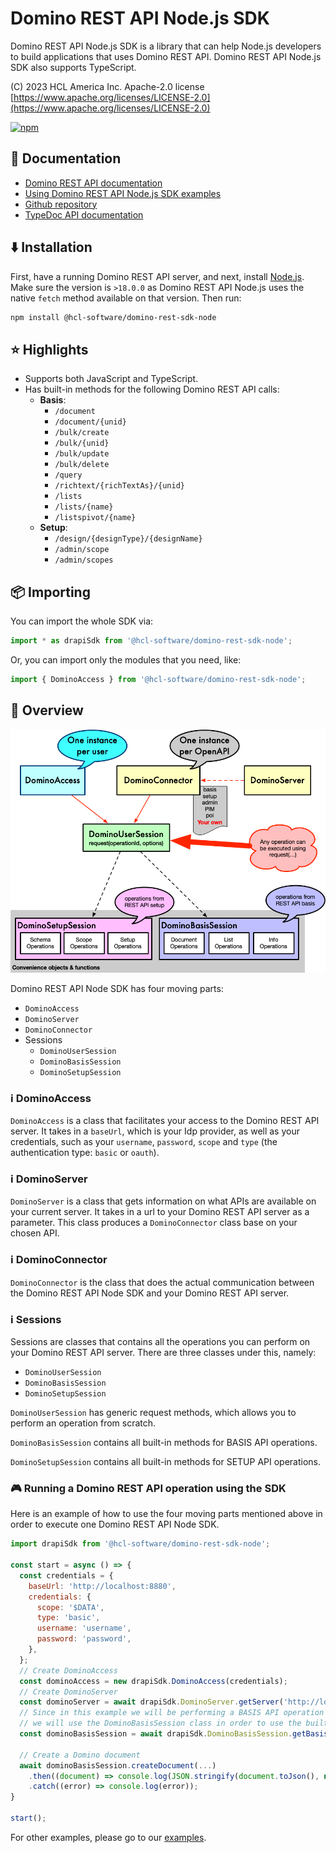 # Domino REST API Node.js SDK

Domino REST API Node.js SDK is a library that can help Node.js developers to build applications that uses Domino REST API. Domino REST API Node.js SDK also supports TypeScript.

(C) 2023 HCL America Inc. Apache-2.0 license [https://www.apache.org/licenses/LICENSE-2.0](https://www.apache.org/licenses/LICENSE-2.0)

[![npm](https://nodei.co/npm/@hcl-software/domino-rest-sdk-node.png)](https://www.npmjs.com/package/@hcl-software/domino-rest-sdk-node)

## 📔 Documentation

- [Domino REST API documentation](https://opensource.hcltechsw.com/Domino-rest-api/index.html)
- [Using Domino REST API Node.js SDK examples](https://github.com/HCL-TECH-SOFTWARE/domino-rest-sdk-node/tree/main/samples)
- [Github repository](https://github.com/HCL-TECH-SOFTWARE/domino-rest-sdk-node)
- [TypeDoc API documentation](https://opensource.hcltechsw.com/domino-rest-sdk-node/)

## ⬇️ Installation

First, have a running Domino REST API server, and next, install [Node.js](https://nodejs.org/en). Make sure the version is `>18.0.0` as Domino REST API Node.js uses the native `fetch` method available on that version. Then run:

```sh
npm install @hcl-software/domino-rest-sdk-node
```

## ⭐ Highlights

- Supports both JavaScript and TypeScript.
- Has built-in methods for the following Domino REST API calls:
  - **Basis**:
    - `/document`
    - `/document/{unid}`
    - `/bulk/create`
    - `/bulk/{unid}`
    - `/bulk/update`
    - `/bulk/delete`
    - `/query`
    - `/richtext/{richTextAs}/{unid}`
    - `/lists`
    - `/lists/{name}`
    - `/listspivot/{name}`
  - **Setup**:
    - `/design/{designType}/{designName}`
    - `/admin/scope`
    - `/admin/scopes`

## 📦 Importing

You can import the whole SDK via:

```javascript
import * as drapiSdk from '@hcl-software/domino-rest-sdk-node';
```

Or, you can import only the modules that you need, like:

```javascript
import { DominoAccess } from '@hcl-software/domino-rest-sdk-node';
```

## 🔬 Overview

![Domino REST API Node SDK Model](/docs/sdk-model.png)

Domino REST API Node SDK has four moving parts:

- `DominoAccess`
- `DominoServer`
- `DominoConnector`
- Sessions
  - `DominoUserSession`
  - `DominoBasisSession`
  - `DominoSetupSession`

### ℹ️ DominoAccess

`DominoAccess` is a class that facilitates your access to the Domino REST API server. It takes in a `baseUrl`, which is your Idp provider, as well as your credentials, such as your `username`, `password`, `scope` and `type` (the authentication type: `basic` or `oauth`).

### ℹ️ DominoServer

`DominoServer` is a class that gets information on what APIs are available on your current server. It takes in a url to your Domino REST API server as a parameter. This class produces a `DominoConnector` class base on your chosen API.

### ℹ️ DominoConnector

`DominoConnector` is the class that does the actual communication between the Domino REST API Node SDK and your Domino REST API server.

### ℹ️ Sessions

Sessions are classes that contains all the operations you can perform on your Domino REST API server. There are three classes under this, namely:

- `DominoUserSession`
- `DominoBasisSession`
- `DominoSetupSession`

`DominoUserSession` has generic request methods, which allows you to perform an operation from scratch.

`DominoBasisSession` contains all built-in methods for BASIS API operations.

`DominoSetupSession` contains all built-in methods for SETUP API operations.

### 🎮 Running a Domino REST API operation using the SDK

Here is an example of how to use the four moving parts mentioned above in order to execute one Domino REST API Node SDK.

```javascript
import drapiSdk from '@hcl-software/domino-rest-sdk-node';

const start = async () => {
  const credentials = {
    baseUrl: 'http://localhost:8880',
    credentials: {
      scope: '$DATA',
      type: 'basic',
      username: 'username',
      password: 'password',
    },
  };
  // Create DominoAccess
  const dominoAccess = new drapiSdk.DominoAccess(credentials);
  // Create DominoServer
  const dominoServer = await drapiSdk.DominoServer.getServer('http://localhost:8880');
  // Since in this example we will be performing a BASIS API operation (createDocument),
  // we will use the DominoBasisSession class in order to use the built-in createDocument method.
  const dominoBasisSession = await drapiSdk.DominoBasisSession.getBasisSession(dominoAccess, dominoServer);

  // Create a Domino document
  await dominoBasisSession.createDocument(...)
    .then((document) => console.log(JSON.stringify(document.toJson(), null, 2)))
    .catch((error) => console.log(error));
}

start();
```

For other examples, please go to our [examples](/samples/Tutorials%20on%20Domino%20Operations/).
